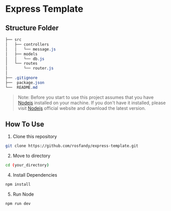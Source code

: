 # Express Template

## Structure Folder
```css
├── src
│   ├── controllers
│   │   └── message.js
│   ├── models
│   │   └── db.js
│   └── routes
│       └── router.js
│
├── .gitignore
├──  package.json
└──  README.md
```

> Note: Before you start to use this project assumes that you have [Nodejs](https://nodejs.org/en) installed on your machine. If you don't have it installed, please visit [Nodejs](https://nodejs.org/en) official website and download the latest version.


## How To Use
1. Clone this repository
  ```bash 
  git clone https://github.com/rosfandy/express-template.git
  ```
2. Move to directory
  ```bash
  cd (your_directory)
  ```
4. Install Dependencies
  ```bash
  npm install
  ```
5. Run Node
  ```
  npm run dev
  ```
  



